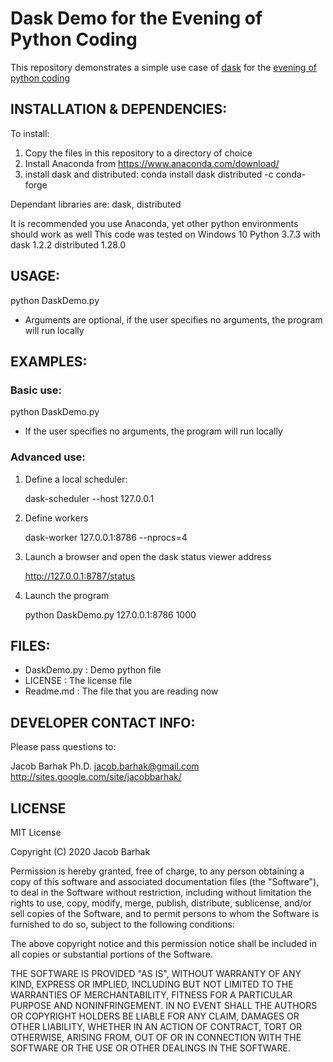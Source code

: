 Dask Demo for the Evening of Python Coding
==========================================

This repository demonstrates a simple use case of [dask](https://dask.org/) for the [evening of python coding](https://github.com/Jacob-Barhak/EveningOfPythonCoding)


INSTALLATION & DEPENDENCIES:
----------------------------
To install:
1. Copy the files in this repository to a directory of choice
2. Install Anaconda from https://www.anaconda.com/download/
3. install dask and distributed: conda install dask distributed -c conda-forge

Dependant libraries are: dask, distributed

It is recommended you use Anaconda, yet other python environments should work as well
This code was tested on Windows 10 Python 3.7.3  with dask 1.2.2 distributed 1.28.0



USAGE:
------

python DaskDemo.py <ClientName> <Repetitions>
* Arguments are optional, if the user specifies no arguments, the program will run locally


EXAMPLES:
---------

### Basic use:
python DaskDemo.py <Client> <Repetitions>
* If the user specifies no arguments, the program will run locally

### Advanced use:

1. Define a local scheduler:

    dask-scheduler --host 127.0.0.1

2. Define workers 

    dask-worker 127.0.0.1:8786 --nprocs=4

3. Launch a browser and open the dask status viewer address

    http://127.0.0.1:8787/status

4. Launch the program

    python DaskDemo.py  127.0.0.1:8786 1000


FILES:
------
* DaskDemo.py : Demo python file
* LICENSE : The license file
* Readme.md : The file that you are reading now




DEVELOPER CONTACT INFO:
-----------------------

Please pass questions to:

Jacob Barhak Ph.D.
jacob.barhak@gmail.com
http://sites.google.com/site/jacobbarhak/


LICENSE
-------
MIT License

Copyright (C) 2020 Jacob Barhak

Permission is hereby granted, free of charge, to any person obtaining a copy of this software and associated documentation files (the "Software"), to deal in the Software without restriction, including without limitation the rights to use, copy, modify, merge, publish, distribute, sublicense, and/or sell copies of the Software, and to permit persons to whom the Software is furnished to do so, subject to the following conditions:

The above copyright notice and this permission notice shall be included in all copies or substantial portions of the Software.

THE SOFTWARE IS PROVIDED "AS IS", WITHOUT WARRANTY OF ANY KIND, EXPRESS OR IMPLIED, INCLUDING BUT NOT LIMITED TO THE WARRANTIES OF MERCHANTABILITY, FITNESS FOR A PARTICULAR PURPOSE AND NONINFRINGEMENT. IN NO EVENT SHALL THE AUTHORS OR COPYRIGHT HOLDERS BE LIABLE FOR ANY CLAIM, DAMAGES OR OTHER LIABILITY, WHETHER IN AN ACTION OF CONTRACT, TORT OR OTHERWISE, ARISING FROM, OUT OF OR IN CONNECTION WITH THE SOFTWARE OR THE USE OR OTHER DEALINGS IN THE SOFTWARE.
